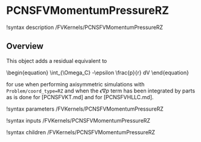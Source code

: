 # PCNSFVMomentumPressureRZ

!syntax description /FVKernels/PCNSFVMomentumPressureRZ

## Overview

This object adds a residual equivalent to

\begin{equation}
\int_{\Omega_C} -\epsilon \frac{p}{r} dV
\end{equation}

for use when performing axisymmetric simulations with `Problem/coord_type=RZ`
and when the $\epsilon \nabla p$ term has been integrated by parts as is done
for [PCNSFVKT.md] and for [PCNSFVHLLC.md].

!syntax parameters /FVKernels/PCNSFVMomentumPressureRZ

!syntax inputs /FVKernels/PCNSFVMomentumPressureRZ

!syntax children /FVKernels/PCNSFVMomentumPressureRZ

